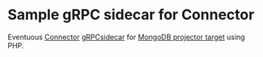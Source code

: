 # Sample gRPC sidecar for Connector

Eventuous [Connector][1] [gRPCsidecar][3] for [MongoDB projector target][2] using PHP.

[1]: https://eventuous.dev/connector/connector-concept/
[2]: https://eventuous.dev/connector/targets/mongo-target/
[3]: https://eventuous.dev/connector/projectors/grpc/
